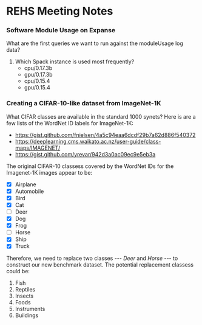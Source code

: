 # REHS Meeting Notes

### Software Module Usage on Expanse

What are the first queries we want to run against the moduleUsage log data?

1. Which Spack instance is used most frequently?
   - cpu/0.17.3b
   - gpu/0.17.3b
   - cpu/0.15.4
   - gpu/0.15.4

### Creating a CIFAR-10-like dataset from ImageNet-1K

What CIFAR classes are available in the standard 1000 synets? Here is are a few lists of the WordNet ID labels for ImageNet-1K:
- https://gist.github.com/fnielsen/4a5c94eaa6dcdf29b7a62d886f540372
- https://deeplearning.cms.waikato.ac.nz/user-guide/class-maps/IMAGENET/
- https://gist.github.com/yrevar/942d3a0ac09ec9e5eb3a

The original CIFAR-10 classess covered by the WordNet IDs for the Imagenet-1K images appear to be:

- [x] Airplane
- [x] Automobile
- [x] Bird
- [x] Cat
- [ ] Deer
- [x] Dog
- [x] Frog
- [ ] Horse
- [x] Ship
- [x] Truck

Therefore, we need to replace two classes --- *Deer* and *Horse* --- to construct our new benchmark dataset. The potential replacement classess could be:

1. Fish
2. Reptiles
3. Insects
4. Foods
5. Instruments
6. Buildings
